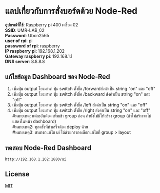 # แลปเกี่ยวกับการสั่งบอร์ดด้วย Node-Red 


**อุปกรณ์ที่ใช้**: Raspberry pi 400 เครื่อง 02\
**SSID**: UMR-LAB_02\
**Password**: Ubon2565\
**user of rpi**: pi\
**password of rpi**: raspberry\
**IP raspberry pi**: 192.168.1.202\
**Gateway raspberry pi**: 192.168.1.1\
**DNS server**: 8.8.8.8

## แก้ไขข้อมูล Dashboard ของ Node-Red
1. เพิ่มปุ่ม output โยงมาหา ปุ่ม switch ตั้งชื่อ /forwardส่งค่าเป็น string "on" และ "off"
2. เพิ่มปุ่ม output โยงมาหา ปุ่ม switch ตั้งชื่อ /backward ส่งค่าเป็น string "on" และ "off"
3. เพิ่มปุ่ม output โยงมาหา ปุ่ม switch ตั้งชื่อ /left ส่งค่าเป็น string "on" และ "off"
4. เพิ่มปุ่ม output โยงมาหา ปุ่ม switch ตั้งชื่อ /right ส่งค่าเป็น string "on" และ "off"\
#หมายเหตุ: แต่ละอันต้อง เพิ่มเข้า group ก่อน ถ้ายังไม่มีให้สร้าง group (ถ้าไม่สร้างจะไม่แสดงในหน้า dashboard)\
#หมายเหตุ2: ทุกครั้งที่ทำเสร็จต้อง deploy ด้วย\
#หมายเหตุ3: สามารถแก้ไข ui ได้ด้วยการกดเลือกแก้ไขที่ group > layout

## ทดสอบ Node-Red Dashboard

```
http://192.168.1.202:1880/ui
```

## License
[MIT](https://choosealicense.com/licenses/mit/)
